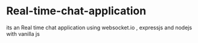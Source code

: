 # Real-time-chat-application
its an Real time chat application using websocket.io , expressjs and nodejs with vanilla js
